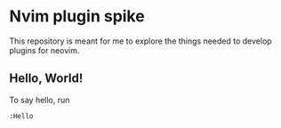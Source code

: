 # Nvim plugin spike

This repository is meant for me to explore the things needed to develop plugins
for neovim.

## Hello, World!
To say hello, run
```
:Hello
```

